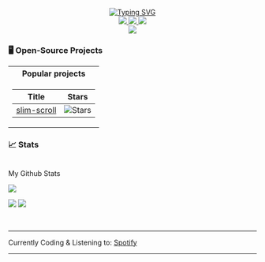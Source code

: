 <p align="center">
<a href="https://github.com/kamlekar">
    <img src="https://readme-typing-svg.demolab.com?font=Fira+Code&duration=2000&pause=10&multiline=true&width=435&height=80&lines=Venkateshwar;Software+Engineer;Open+source+contributor" alt="Typing SVG" />
</a>


<br/>

<a href="http://user.engineering">
    <img src="https://img.shields.io/badge/Website-user.engineering-red?style=flat-square">
</a>  
<a href="https://www.linkedin.com/in/venkateshwar/">
    <img src="https://img.shields.io/badge/-Linkedin-blue?style=flat-square&logo=linkedin">
</a>
<a href="mailto:kamlekar.venkatesh@gmail.com">
    <img src="https://img.shields.io/badge/-Email-red?style=flat-square&logo=gmail&logoColor=white">
</a>

<br/> 

<!-- <a href="https://github.com/kamlekar">
    <img src="https://github-readme-stats.vercel.app/api?username=kamlekar&show_icons=true&count_private=true&show_icons=true&hide_border=true&hide_title=true&card_width=300px&hide_rank=true&bg_color=00000000&theme=dracula">
</a> -->

<a href="https://github.com/kamlekar">
    <img src="https://github-stats-alpha.vercel.app/api?username=kamlekar&cc=22272e&tc=37BCF6&ic=fff&bc=0000">
</a>

</p>


### 🖥️ Open-Source Projects
<table>
<tr><th>Popular projects </th></tr>
<tr><td>

|Title | Stars | 
|--|--|
| [slim-scroll](https://github.com/kamlekar/slim-scroll) | <img alt="Stars" src="https://img.shields.io/github/stars/kamlekar/slim-scroll?style=flat-square&labelColor=black"/> | |

</tr> </table>


### 📈 Stats
<br>
My Github Stats

![](http://github-profile-summary-cards.vercel.app/api/cards/profile-details?username=kamlekar&theme=dracula) 

![](http://github-profile-summary-cards.vercel.app/api/cards/repos-per-language?username=kamlekar&theme=dracula) 
![](http://github-profile-summary-cards.vercel.app/api/cards/most-commit-language?username=kamlekar&theme=dracula)


<br>
<hr />
Currently Coding & Listening to: <a target="_blank" href="https://open.spotify.com/track/2rtGaCAeYtmcIvuZsvgTf6">Spotify</a>

<hr />

